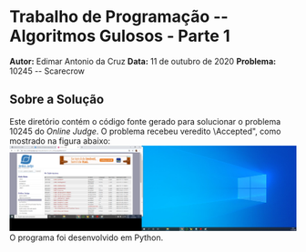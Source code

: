 # Trabalho de Programação -- Algoritmos Gulosos - Parte 1
**Autor:** Edimar Antonio da Cruz 
**Data:** 11 de outubro de 2020
**Problema:** 10245 -- Scarecrow
## Sobre a Solução
Este diretório contém o código fonte gerado para solucionar o problema 10245
do *Online Judge*. O problema recebeu veredito \Accepted", como mostrado na
figura abaixo:
![Veredito](./12405-veredito.png)
O programa foi desenvolvido em Python.
